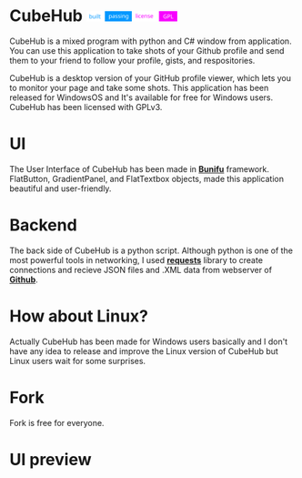 # CubeHub <span><img src="https://github.com/lnxpy/git-badges/blob/master/build-passing-blue.svg" width="80px"></span><span><img src="https://github.com/lnxpy/git-badges/blob/master/license-gpl.svg" width="80px"></span>

CubeHub is a mixed program with python and C# window from application. You can use this application to take shots of your Github profile and send them to your friend to follow your profile, gists, and respositories.

CubeHub is a desktop version of your GitHub profile viewer, which lets you to monitor your page and take some shots. This application has been released for WindowsOS and It's available for free for Windows users. CubeHub has been licensed with GPLv3. 

# UI
The User Interface of CubeHub has been made in <a href="https://bunifuframework.com/"><b>Bunifu</b></a> framework. FlatButton, GradientPanel, and FlatTextbox objects, made this application beautiful and user-friendly.

# Backend
The back side of CubeHub is a python script. Although python is one of the most powerful tools in networking, I used <a href="https://2.python-requests.org/en/master/"><b>requests</b></a> library to create connections and recieve JSON files and .XML data from webserver of <a href="https://developer.github.com/v3/"><b>Github</b></a>.

# How about Linux?
Actually CubeHub has been made for Windows users basically and I don't have any idea to release and improve the Linux version of CubeHub but Linux users wait for some surprises.

# Fork
Fork is free for everyone.

# UI preview
<center>
  <img href="">
  <img href="">
  <img href="">
  </center>
